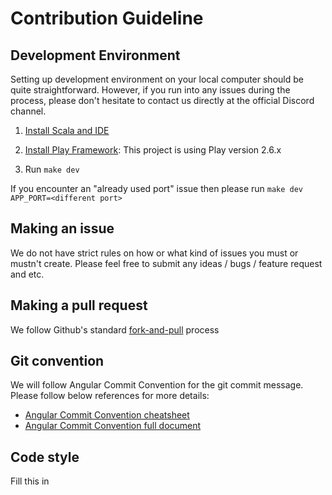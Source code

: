 # Contribution Guideline

## Development Environment

Setting up development environment on your local computer should be quite
straightforward. However, if you run into any issues during the process, please
don't hesitate to contact us directly at the official Discord channel.

1. [Install Scala and IDE](https://www.scala-lang.org/download/)

2. [Install Play Framework](https://www.playframework.com/documentation/2.6.x/Installing): This project is using
Play version 2.6.x

3. Run `make dev`

If you encounter an "already used port" issue then please run `make dev APP_PORT=<different port>`


## Making an issue

We do not have strict rules on how or what kind of issues you must or mustn't create.
Please feel free to submit any ideas / bugs / feature request and etc. 

## Making a pull request

We follow Github's standard [fork-and-pull](https://help.github.com/articles/creating-a-pull-request-from-a-fork/) process

## Git convention

We will follow Angular Commit Convention for the git commit message. 
Please follow below references for more details:

- [Angular Commit Convention cheatsheet](https://gist.github.com/brianclements/841ea7bffdb01346392c)
- [Angular Commit Convention full document](https://gist.github.com/stephenparish/9941e89d80e2bc58a153)

## Code style

Fill this in

